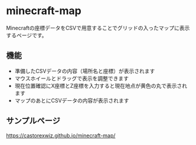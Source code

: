 # minecraft-map

Minecraftの座標データをCSVで用意することでグリッドの入ったマップに表示するページです。

## 機能
- 準備したCSVデータの内容（場所名と座標）が表示されます
- マウスホイールとドラッグで表示を調整できます
- 現在位置確認にX座標とZ座標を入力すると現在地点が黄色の丸で表示されます
- マップのあとにCSVデータの内容が表示されます

## サンプルページ
https://castorexwiz.github.io/minecraft-map/
